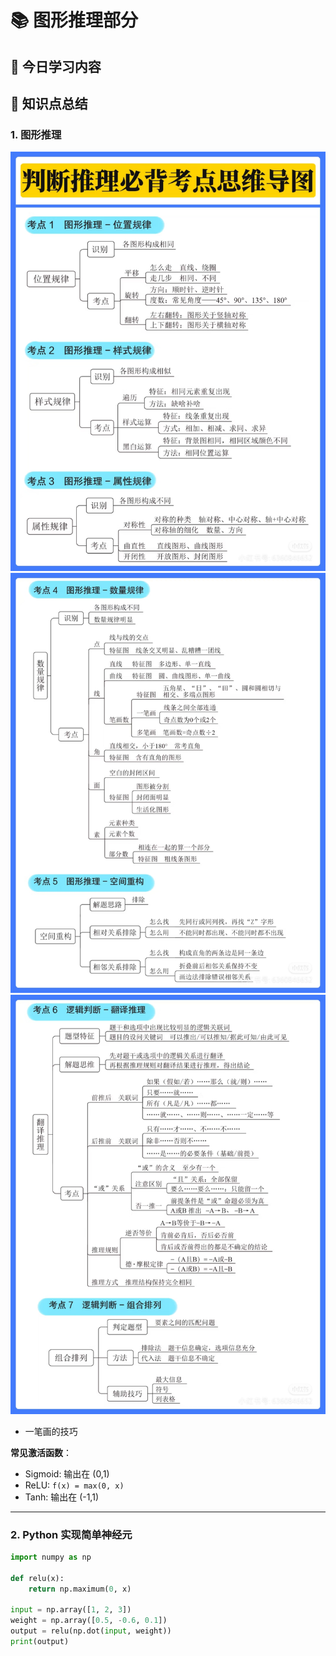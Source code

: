 # 📚 图形推理部分

## 🧠 今日学习内容

## 📝 知识点总结

### 1. 图形推理
![方法总结](images/1.jpg)
![方法总结](images/2.jpg)
![方法总结](images/3.jpg)
- 一笔画的技巧

**常见激活函数**：
- Sigmoid: 输出在 (0,1)
- ReLU: `f(x) = max(0, x)`
- Tanh: 输出在 (-1,1)

---

### 2. Python 实现简单神经元

```python
import numpy as np

def relu(x):
    return np.maximum(0, x)

input = np.array([1, 2, 3])
weight = np.array([0.5, -0.6, 0.1])
output = relu(np.dot(input, weight))
print(output)

